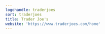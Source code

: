 ```yaml
---
logohandle: traderjoes
sort: traderjoes
title: Trader Joe's
website: 'https://www.traderjoes.com/home'
---
```

